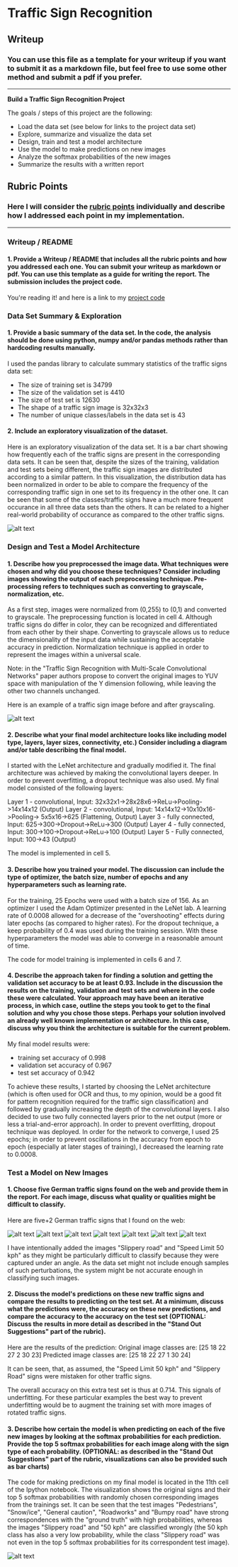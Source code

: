# **Traffic Sign Recognition** 

## Writeup

### You can use this file as a template for your writeup if you want to submit it as a markdown file, but feel free to use some other method and submit a pdf if you prefer.

---

**Build a Traffic Sign Recognition Project**

The goals / steps of this project are the following:
* Load the data set (see below for links to the project data set)
* Explore, summarize and visualize the data set
* Design, train and test a model architecture
* Use the model to make predictions on new images
* Analyze the softmax probabilities of the new images
* Summarize the results with a written report


[//]: # (Image References)

[image1]: ./data_distribution.png "Data Distribution"
[image2]: ./grayscaling.jpg "Original vs. grayscaled image"
[image3]: ./test_images/50kph.jpg "Speed Limit 50 kph"
[image4]: ./test_images/bumpy_road.jpg "Bumpy Road"
[image5]: ./test_images/gefahrenstelle.jpg "General Caution"
[image6]: ./test_images/roadworks.jpg "Roadworks"
[image7]: ./test_images/slippery.jpg "Slippery Road"
[image8]: ./test_images/snow.png "Snow/Ice"
[image9]: ./test_images/warning-pedestrian.png "Pedestrians"
[image10]: ./softmax.png "Original images and their 5 highest softmax probabilities"


## Rubric Points
### Here I will consider the [rubric points](https://review.udacity.com/#!/rubrics/481/view) individually and describe how I addressed each point in my implementation.  

---
### Writeup / README

#### 1. Provide a Writeup / README that includes all the rubric points and how you addressed each one. You can submit your writeup as markdown or pdf. You can use this template as a guide for writing the report. The submission includes the project code.

You're reading it! and here is a link to my [project code](https://github.com/artemkaliuk/Traffic-Sign-Recognition/blob/master/Traffic_Sign_Classifier.ipynb)

### Data Set Summary & Exploration

#### 1. Provide a basic summary of the data set. In the code, the analysis should be done using python, numpy and/or pandas methods rather than hardcoding results manually.

I used the pandas library to calculate summary statistics of the traffic
signs data set:

* The size of training set is 34799
* The size of the validation set is 4410
* The size of test set is 12630
* The shape of a traffic sign image is 32x32x3
* The number of unique classes/labels in the data set is 43

#### 2. Include an exploratory visualization of the dataset.

Here is an exploratory visualization of the data set. It is a bar chart showing how frequently each of the traffic signs are present in the corresponding data sets. It can be seen that, despite the sizes of the training, validation and test sets being different, the traffic sign images are distributed according to a similar pattern. In this visualization, the distribution data has been normalized in order to be able to compare the frequency of the corresponding traffic sign in one set to its frequency in the other one. It can be seen that some of the classes/traffic signs have a much more frequent occurance in all three data sets than the others. It can be related to a higher real-world probability of occurance as compared to the other traffic signs.

![alt text][image1]

### Design and Test a Model Architecture

#### 1. Describe how you preprocessed the image data. What techniques were chosen and why did you choose these techniques? Consider including images showing the output of each preprocessing technique. Pre-processing refers to techniques such as converting to grayscale, normalization, etc.

As a first step, images were normalized from (0,255) to (0,1) and converted to grayscale. The preprocessing function is located in cell 4. Although traffic signs do differ in color, they can be recognized and differentiated from each other by their shape. Converting to grayscale allows us to reduce the dimensionality of the input data while sustaining the acceptable accuracy in prediction. Normalization technique is applied in order to represent the images within a universal scale.

Note: in the "Traffic Sign Recognition with Multi-Scale Convolutional Networks" paper authors propose to convert the original images to YUV space with manipulation of the Y dimension following, while leaving the other two channels unchanged.

Here is an example of a traffic sign image before and after grayscaling.

![alt text][image2]


#### 2. Describe what your final model architecture looks like including model type, layers, layer sizes, connectivity, etc.) Consider including a diagram and/or table describing the final model.

I started with the LeNet architecture and gradually modified it. The final architecture was achieved by making the convolutional layers deeper. In order to prevent overfitting, a dropout technique was also used.
My final model consisted of the following layers:

Layer 1 - convolutional, Input: 32x32x1->28x28x6->ReLu->Pooling->14x14x12 (Output)
Layer 2 - convolutional, Input: 14x14x12->10x10x16->Pooling-> 5x5x16->625 (Flattening, Output)
Layer 3 - fully connected, Input: 625->300->Dropout->ReLu->300 (Output)
Layer 4 - fully connected, Input: 300->100->Dropout->ReLu->100 (Output)
Layer 5 - Fully connected, Input: 100->43 (Output)

 
The model is implemented in cell 5.

#### 3. Describe how you trained your model. The discussion can include the type of optimizer, the batch size, number of epochs and any hyperparameters such as learning rate.

For the training, 25 Epochs were used with a batch size of 156. As an optimizer I used the Adam Optimizer presented in the LeNet lab. A learning rate of 0.0008 allowed for a decrease of the "overshooting" effects during later epochs (as compared to higher rates). For the dropout technique, a keep probability of 0.4 was used during the training session. With these hyperparameters the model was able to converge in a reasonable amount of time.

The code for model training is implemented in cells 6 and 7.

#### 4. Describe the approach taken for finding a solution and getting the validation set accuracy to be at least 0.93. Include in the discussion the results on the training, validation and test sets and where in the code these were calculated. Your approach may have been an iterative process, in which case, outline the steps you took to get to the final solution and why you chose those steps. Perhaps your solution involved an already well known implementation or architecture. In this case, discuss why you think the architecture is suitable for the current problem.

My final model results were:
* training set accuracy of 0.998
* validation set accuracy of 0.967
* test set accuracy of 0.942

To achieve these results, I started by choosing the LeNet architecture (which is often used for OCR and thus, to my opinion, would be a good fit for pattern recognition required for the traffic sign classification) and followed by gradually increasing the depth of the convolutional layers. I also decided to use two fully connected layers prior to the net output (more or less a trial-and-error approach). In order to prevent overfitting, dropout technique was deployed. In order for the network to converge, I used 25 epochs; in order to prevent oscillations in the accuracy from epoch to epoch (especially at later stages of training), I decreased the learning rate to 0.0008.
 

### Test a Model on New Images

#### 1. Choose five German traffic signs found on the web and provide them in the report. For each image, discuss what quality or qualities might be difficult to classify.

Here are five+2 German traffic signs that I found on the web:

![alt text][image3] ![alt text][image4] ![alt text][image5] 
![alt text][image6] ![alt text][image7] ![alt text][image8]
![alt text][image9]

I have intentionally added the images "Slippery road" and "Speed Limit 50 kph" as they might be particularly difficult to classify because they were captured under an angle. As the data set might not include enough samples of such perturbations, the system might be not accurate enough in classifying such images.

#### 2. Discuss the model's predictions on these new traffic signs and compare the results to predicting on the test set. At a minimum, discuss what the predictions were, the accuracy on these new predictions, and compare the accuracy to the accuracy on the test set (OPTIONAL: Discuss the results in more detail as described in the "Stand Out Suggestions" part of the rubric).

Here are the results of the prediction:
Original image classes are: [25 18 22 27  2 30 23]
Predicted image classes are: [25 18 22 27  1 30 24]

It can be seen, that, as assumed, the "Speed Limit 50 kph" and "Slippery Road" signs were mistaken for other traffic signs.

The overall accuracy on this extra test set is thus at 0.714. This signals of underfitting. For these particular examples the best way to prevent underfitting would be to augment the training set with more images of rotated traffic signs.

#### 3. Describe how certain the model is when predicting on each of the five new images by looking at the softmax probabilities for each prediction. Provide the top 5 softmax probabilities for each image along with the sign type of each probability. (OPTIONAL: as described in the "Stand Out Suggestions" part of the rubric, visualizations can also be provided such as bar charts)

The code for making predictions on my final model is located in the 11th cell of the Ipython notebook. The visualization shows the original signs and their top 5 softmax probabilities with randomly chosen corresponding images from the trainings set. It can be seen that the test images "Pedestrians", "Snow/ice", "General caution", "Roadworks" and "Bumpy road" have strong correspondences with the "ground truth" with high probabilities, whereas the images "Slippery road" and "50 kph" are classified wrongly (the 50 kph class has also a very low probability, while the class "Slippery road" was not even in the top 5 softmax probabilities for its correspondent test image).

![alt text][image10] 